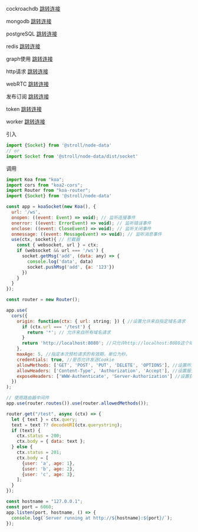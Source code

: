 cockroachdb [跳转连接](./cockroachdb/index.md)

mongodb [跳转连接](./mongodb/index.md)

postgreSQL [跳转连接](./postgreSQL/index.md)

redis [跳转连接](./redis/index.md)

graph使用 [跳转连接](./graph.md)

http请求 [跳转连接](./HTTP.md)

webRTC [跳转连接](./webRTC.md)

发布订阅 [跳转连接](./pubSub.md)

token [跳转连接](./token.md)

worker [跳转连接](./worker.md)

引入
```js
import {Socket} from '@stroll/node-data'
// or
import Socket from '@stroll/node-data/dist/socket'
```

调用
```js
import Koa from "koa";
import cors from "koa2-cors";
import Router from "koa-router";
import {Socket} from '@stroll/node-data'

const app = koaSocket(new Koa(), {
  url: '/ws',
  onopen: ((event: Event) => void); // 监听连接事件
  onerror: ((event: ErrorEvent) => void); // 监听错误事件
  onclose: ((event: CloseEvent) => void); // 监听关闭事件
  onmessage: ((event: MessageEvent) => void); // 监听消息事件
  use(ctx, socket){ // 拦截器
    const { websocket, url } = ctx;
    if (websocket && url === '/ws') {
      socket.getMsg('add', (data: any) => {
        console.log('data', data)
        socket.pushMsg('add', {a: '123'})
      })
    }
  }
});

const router = new Router();

app.use(
  cors({
    origin: function(ctx: { url: string; }) { //设置允许来自指定域名请求
      if (ctx.url === '/test') {
        return '*'; // 允许来自所有域名请求
      }
      return 'http://localhost:8080'; //只允许http://localhost:8080这个域名的请求
    },
    maxAge: 5, //指定本次预检请求的有效期，单位为秒。
    credentials: true, //是否允许发送Cookie
    allowMethods: ['GET', 'POST', 'PUT', 'DELETE', 'OPTIONS'], //设置所允许的HTTP请求方法
    allowHeaders: ['Content-Type', 'Authorization', 'Accept'], //设置服务器支持的所有头信息字段
    exposeHeaders: ['WWW-Authenticate', 'Server-Authorization'] //设置获取其他自定义字段
  })
);

// 使用路由器中间件
app.use(router.routes()).use(router.allowedMethods());

router.get("/test", async (ctx) => {
  let { text } = ctx.query;
  text = text ?? decodeURI(ctx.querystring);
  if (text) {
    ctx.status = 200;
    ctx.body = { data: text };
  } else {
    ctx.status = 201;
    ctx.body = [
      {user: 'a', age: 1},
      {user: 'b', age: 2},
      {user: 'c', age: 3},
    ];
  }
});

const hostname = "127.0.0.1";
const port = 6060;
app.listen(port, hostname, () => {
  console.log(`Server running at http://${hostname}:${port}/`);
});


```
